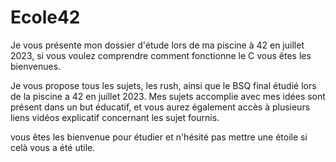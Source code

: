 # Ecole42 

Je vous présente mon dossier d'étude lors de ma piscine à 42 en juillet 2023, si vous voulez comprendre comment fonctionne le C vous êtes les bienvenues.

Je vous propose tous les sujets, les rush, ainsi que le BSQ final étudié lors de la piscine a 42 en juillet 2023. Mes sujets accomplie avec mes idées sont présent dans un but éducatif, et vous aurez également accès à plusieurs liens vidéos explicatif concernant les sujet fournis.

vous êtes les bienvenue pour étudier et n'hésité pas mettre une étoile si celà vous a été utile.
